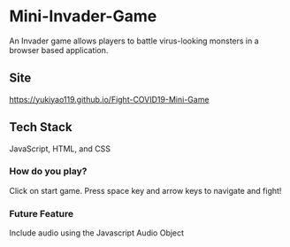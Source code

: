 # Mini-Invader-Game
An Invader game allows players to battle virus-looking monsters in a browser based application. 

## Site
https://yukiyao119.github.io/Fight-COVID19-Mini-Game

## Tech Stack
JavaScript, HTML, and CSS

### How do you play?
Click on start game. Press space key and arrow keys to navigate and fight!

### Future Feature
Include audio using the Javascript Audio Object
